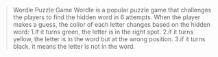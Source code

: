 >Wordle Puzzle Game 
Wordle is a popular puzzle game that challenges the players to find the hidden word in 6 attempts.
When the player makes a guess, the collor of each letter changes based on the hidden word: 
  1.If it turns green, the letter is in the right spot.
  2.if it turns yellow, the letter is in the word but at the wrong position.
  3.if it turns black, it means the letter is not in the word.
